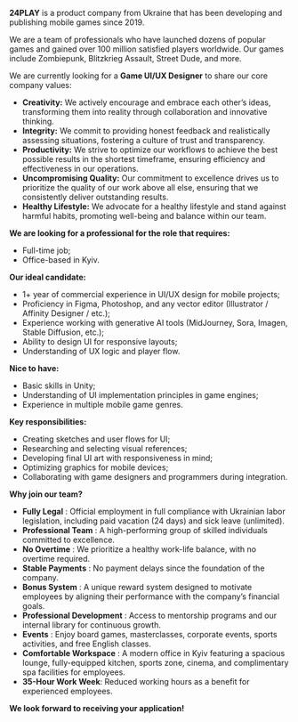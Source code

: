 **24PLAY** is a product company from Ukraine that has been developing and
publishing mobile games since 2019.

We are a team of professionals who have launched dozens of popular games and
gained over 100 million satisfied players worldwide. Our games include
Zombiepunk, Blitzkrieg Assault, Street Dude, and more.

We are currently looking for a **Game UI/UX Designer** to share our core
company values:

  * **Creativity:** We actively encourage and embrace each other’s ideas, transforming them into reality through collaboration and innovative thinking.
  * **Integrity:** We commit to providing honest feedback and realistically assessing situations, fostering a culture of trust and transparency.
  * **Productivity:** We strive to optimize our workflows to achieve the best possible results in the shortest timeframe, ensuring efficiency and effectiveness in our operations.
  * **Uncompromising Quality:** Our commitment to excellence drives us to prioritize the quality of our work above all else, ensuring that we consistently deliver outstanding results.
  * **Healthy Lifestyle:** We advocate for a healthy lifestyle and stand against harmful habits, promoting well-being and balance within our team.

**We are looking for a professional for the role that requires:**

  * Full-time job;
  * Office-based in Kyiv.

**Our ideal candidate:**

  * 1+ year of commercial experience in UI/UX design for mobile projects;
  * Proficiency in Figma, Photoshop, and any vector editor (Illustrator / Affinity Designer / etc.);
  * Experience working with generative AI tools (MidJourney, Sora, Imagen, Stable Diffusion, etc.);
  * Ability to design UI for responsive layouts;
  * Understanding of UX logic and player flow. 

**Nice to have:**

  * Basic skills in Unity;
  * Understanding of UI implementation principles in game engines;
  * Experience in multiple mobile game genres.

**Key responsibilities:**

  * Creating sketches and user flows for UI;
  * Researching and selecting visual references;
  * Developing final UI art with responsiveness in mind;
  * Optimizing graphics for mobile devices;
  * Collaborating with game designers and programmers during integration.

**Why join our team?**

  * **Fully Legal** : Official employment in full compliance with Ukrainian labor legislation, including paid vacation (24 days) and sick leave (unlimited).
  * **Professional Team** : A high-performing group of skilled individuals committed to excellence.
  * **No Overtime** : We prioritize a healthy work-life balance, with no overtime required.
  * **Stable Payments** : No payment delays since the foundation of the company.
  * **Bonus System** : A unique reward system designed to motivate employees by aligning their performance with the company’s financial goals.
  * **Professional Development** : Access to mentorship programs and our internal library for continuous growth.
  * **Events** : Enjoy board games, masterclasses, corporate events, sports activities, and free English classes.
  * **Comfortable Workspace** : A modern office in Kyiv featuring a spacious lounge, fully-equipped kitchen, sports zone, cinema, and complimentary spa facilities for employees.
  * **35-Hour Work Week**: Reduced working hours as a benefit for experienced employees.

**We look forward to receiving your application!**
